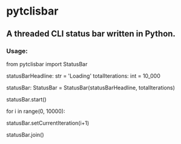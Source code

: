 # pytclisbar
## A threaded CLI status bar written in Python.
### Usage:

from pytclisbar import StatusBar

statusBarHeadline: str = 'Loading'
totalIterations: int = 10_000

statusBar: StatusBar = StatusBar(statusBarHeadline, totalIterations)


statusBar.start()


for i in range(0, 10000):


  statusBar.setCurrentIteration(i+1)



statusBar.join()
